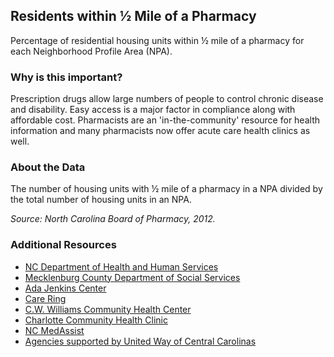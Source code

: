 ## Residents within ½ Mile of a Pharmacy
Percentage of residential housing units within ½ mile of a pharmacy for each Neighborhood Profile Area (NPA).

### Why is this important?
Prescription drugs allow large numbers of people to control chronic disease and disability. Easy access is a major factor in compliance along with affordable cost.  Pharmacists are an 'in-the-community' resource for health information and many pharmacists now offer acute care health clinics as well.

### About the Data
The number of housing units with ½ mile of a pharmacy in a NPA divided by the total number of housing units in an NPA.

_Source: North Carolina Board of Pharmacy, 2012._

### Additional Resources
+ [NC Department of Health and Human Services](http://www.ncdhhs.gov/dma/healthchoice)
+ [Mecklenburg County Department of Social Services](http://charmeck.org/mecklenburg/county/dss/Pages/Default.aspx)
+ [Ada Jenkins Center](http://www.adajenkins.org/health/)
+ [Care Ring](http://www.careringnc.org/)
+ [C.W. Williams Community Health Center](http://www.cwwilliams.org/v5/index.php#info)
+ [Charlotte Community Health Clinic](http://charlottecommunityhealthclinic.org/)
+ [NC MedAssist](http://www.medassist.org/)
+ [Agencies supported by United Way of Central Carolinas](http://www.uwcentralcarolinas.org/who-we-help/agency-list)
